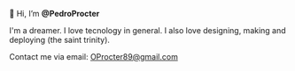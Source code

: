 👋 Hi, I’m **@PedroProcter**

I'm a dreamer. I love tecnology in general. I also love designing, making and deploying (the saint trinity).

Contact me via email: OProcter89@gmail.com


<!---
PedroProcter/PedroProcter is a ✨ special ✨ repository because its `README.md` (this file) appears on your GitHub profile.
You can click the Preview link to take a look at your changes.
--->
